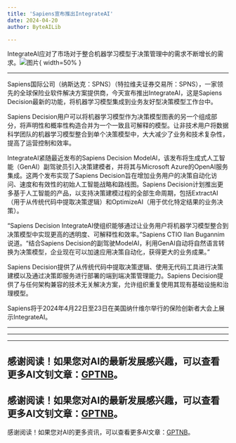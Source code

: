 ```yaml
---
title: 'Sapiens宣布推出IntegrateAI'
date: 2024-04-20
author: ByteAILib

---
```


IntegrateAI应对了市场对于整合机器学习模型于决策管理中的需求不断增长的需求。![图片](https://ai-techpark.com/wp-content/uploads/2020/06/Buyer-Guide-500x281-1.jpg){ width=50% }

---
Sapiens国际公司（纳斯达克：SPNS）（特拉维夫证券交易所：SPNS），一家领先的全球保险业软件解决方案提供商，今天宣布推出IntegrateAI，这是Sapiens Decision最新的功能，将机器学习模型集成到业务友好型决策模型工作台中。

Sapiens Decision用户可以将机器学习模型作为决策模型图表的另一个组成部分，将声明性和概率性构造合并为一个一致且可解释的模型。让非技术用户将数据科学团队的机器学习模型整合到单个决策模型中，大大减少了业务和技术复杂性，提高了运营控制和效率。

IntegrateAI紧随最近发布的Sapiens Decision ModelAI，该发布将生成式人工智能（GenAI）副驾驶员引入决策建模者，并将其与Microsoft Azure的OpenAI服务集成。这两个发布实现了Sapiens Decision旨在增加业务用户的决策自动化访问、速度和有效性的初始人工智能战略和路线图。Sapiens Decision计划推出更多基于人工智能的产品，以支持决策建模过程的全部生命周期，包括ExtractAI（用于从传统代码中提取决策逻辑）和OptimizeAI（用于优化特定结果的业务决策）。

“Sapiens Decision IntegrateAI使组织能够通过让业务用户将机器学习模型整合到决策模型中实现更高的透明度、可解释性和效率。”Sapiens CTIO Ilan Bugannim说道。“结合Sapiens Decision的副驾驶ModelAI，利用GenAI自动将自然语言转换为决策模型，企业现在可以加速应用决策自动化，获得更大的业务成果。”

Sapiens Decision提供了从传统代码中提取决策逻辑、使用无代码工具进行决策建模以及通过决策即服务进行部署的端到端决策管理能力。Sapiens Decision提供了与任何架构兼容的技术无关解决方案，允许组织重复使用其现有基础设施和治理模型。

Sapiens将于2024年4月22日至23日在美国纳什维尔举行的保险创新者大会上展示IntegrateAI。

---
---

---
感谢阅读！如果您对AI的最新发展感兴趣，可以查看更多AI文钊文章：[GPTNB](https://gptnb.com)。
---
感谢阅读！如果您对AI的最新发展感兴趣，可以查看更多AI文钊文章：[GPTNB](https://gptnb.com)。
---
感谢阅读！如果您对AI的更多资讯，可以查看更多AI文章：[GPTNB](https://gptnb.com)。